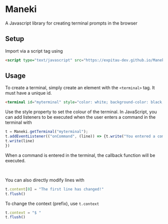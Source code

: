 # Maneki
A Javascript library for creating terminal prompts in the browser

## Setup
Import via a script tag using

```html
<script type="text/javascript" src="https://expitau-dev.github.io/Maneki/Maneki.js"></script>
```

## Usage

To create a terminal, simply create an element with the `<terminal>` tag. It must have a unique id.

```html
<terminal id="myterminal" style="color: white; background-color: black; margin: 5%;"></terminal>
```

Use the style property to set the colour of the terminal. In JavaScript, you can add listeners  to be executed when the user enters a command in the terminal with

```js
t = Maneki.getTerminal("myterminal");
t.addEventListener(("onCommand", (line)) => {t.write("You entered a command"));
t.write(line)
})
```

When a command is entered in the terminal, the callback function will be executed.

<br>

You can also directly modify lines with
```js
t.content[0] = "The first line has changed!"
t.flush()
```

To change the context (prefix), use `t.context`
```js
t.context = "$ "
t.flush()
```